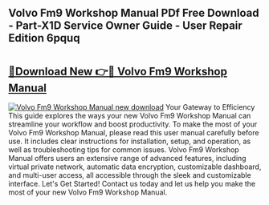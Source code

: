 ## Volvo Fm9 Workshop Manual PDf Free Download - Part-X1D Service Owner Guide - User Repair Edition 6pquq

# <h2><a href="http://bc76964.oget.top/?id=Volvo+Fm9+Workshop+Manual">🔗Download New 👉🔴 Volvo Fm9 Workshop Manual</a></h2>

[![Volvo Fm9 Workshop Manual new download](https://i.imgur.com/5g1atiW.png)](http://bc76964.oget.top/?id=Volvo+Fm9+Workshop+Manual)
Your Gateway to Efficiency This guide explores the ways your new Volvo Fm9 Workshop Manual can streamline your workflow and boost productivity. To make the most of your Volvo Fm9 Workshop Manual, please read this user manual carefully before use. It includes clear instructions for installation, setup, and operation, as well as troubleshooting tips for common issues. Volvo Fm9 Workshop Manual offers users an extensive range of advanced features, including virtual private network, automatic data encryption, customizable dashboard, and multi-user access, all accessible through the sleek and customizable interface. Let's Get Started! Contact us today and let us help you make the most of your new Volvo Fm9 Workshop Manual.

